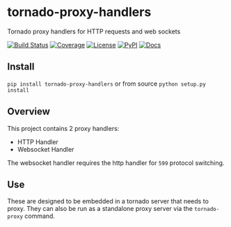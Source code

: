 # tornado-proxy-handlers
Tornado proxy handlers for HTTP requests and web sockets

[![Build Status](https://dev.azure.com/tpaine154/miscellaneous/_apis/build/status/timkpaine.tornado-proxy-handlers?branchName=master)](https://dev.azure.com/tpaine154/miscellaneous/_build/latest?definitionId=29&branchName=master)
[![Coverage](https://img.shields.io/azure-devops/coverage/tpaine154/miscellaneous/29/master)](https://img.shields.io/azure-devops/coverage/tpaine154/miscellaneous/29)
[![License](https://img.shields.io/github/license/timkpaine/tornado-proxy-handlers.svg)](https://pypi.python.org/pypi/tornado-proxy-handlers/)
[![PyPI](https://img.shields.io/pypi/v/tornado-proxy-handlers.svg)](https://pypi.python.org/pypi/tornado-proxy-handlers/)
[![Docs](https://readthedocs.org/projects/tornado-proxy-handlers/badge/?version=latest)](https://tornado-proxy-handlers.readthedocs.io/en/latest/?badge=latest)


## Install
`pip install tornado-proxy-handlers` or from source `python setup.py install`

## Overview
This project contains 2 proxy handlers:
- HTTP Handler
- Websocket Handler

The websocket handler requires the http handler for `599` protocol switching. 

## Use
These are designed to be embedded in a tornado server that needs to proxy. They can also be run as a standalone proxy server via the `tornado-proxy` command. 

